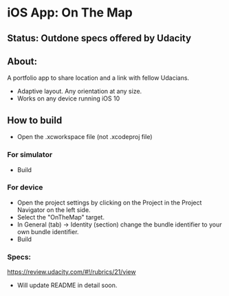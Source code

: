 # iOS App: On The Map

## Status: Outdone specs offered by Udacity

## About:
A portfolio app to share location and a link with fellow Udacians.

- Adaptive layout. Any orientation at any size.
- Works on any device running iOS 10

## How to build
- Open the .xcworkspace file (not .xcodeproj file)

### For simulator
- Build

### For device
- Open the project settings by clicking on the Project in the Project Navigator on the left side.
- Select the "OnTheMap" target.
- In General (tab) -> Identity (section) change the bundle identifier to your own bundle identifier.
- Build

### Specs: 
https://review.udacity.com/#!/rubrics/21/view

* Will update README in detail soon.
